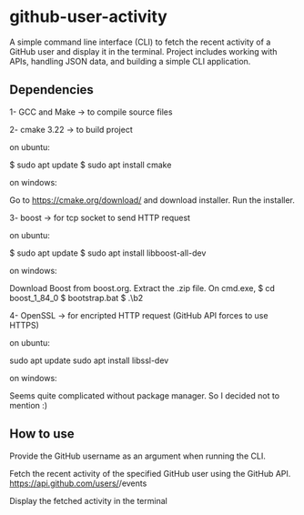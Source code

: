 # github-user-activity

A simple command line interface (CLI) to fetch the recent activity of a GitHub user and display it in the terminal.
Project includes working with APIs, handling JSON data, and building a simple CLI application.

## Dependencies

1- GCC and Make -> to compile source files

2- cmake 3.22 -> to build project

on ubuntu:

$ sudo apt update
$ sudo apt install cmake

on windows:

Go to https://cmake.org/download/ and download installer. Run the installer.

3- boost -> for tcp socket to send HTTP request

on ubuntu:

$ sudo apt update
$ sudo apt install libboost-all-dev

on windows:

Download Boost from boost.org. Extract the .zip file. On cmd.exe,
$ cd boost_1_84_0
$ bootstrap.bat
$ .\b2

4- OpenSSL -> for encripted HTTP request (GitHub API forces to use HTTPS)

on ubuntu:

sudo apt update
sudo apt install libssl-dev

on windows:

Seems quite complicated without package manager. So I decided not to mention :)

## How to use

Provide the GitHub username as an argument when running the CLI.

Fetch the recent activity of the specified GitHub user using the GitHub API.
https://api.github.com/users/<username>/events

Display the fetched activity in the terminal

